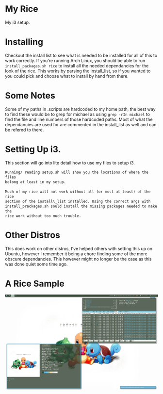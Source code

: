# My Rice
My i3 setup.

# Installing 
Checkout the install list to see what is needed to be installed for all of this
to work correctly. If you're running Arch Linux, you should be able to run
`install_packages.sh rice` to install all the needed dependancies for the
look of the rice. This works by parsing the install\_list, so if you wanted to
you could pick and choose what to install by hand from there. 

# Some Notes
Some of my paths in .scripts are hardcoded to my home path, the best way to find
these would be to grep for michael as using `grep -rIn michael` to find the file
and line numbers of those hardcoded paths. Most of what the dependancies are
used for are commented in the install\_list as well and can be refered to there. 

# Setting Up i3.
This section will go into lite detail how to use my files to setup i3.

	Running/ reading setup.sh will show you the locations of where the files
	belong at least in my setup.

	Much of my rice will not work without all (or most at least) of the rice
	section of the install\_list installed. Using the correct args with
	install_prackages.sh sould install the missing packages needed to make the
	rice work without too much trouble. 

# Other Distros
This does work on other distros, I've helped others with setting this up on
Ubuntu, however I remember it being a chore finding some of the more obscure 
dependancies. This however might no longer be the case as this was done quiet 
some time ago. 

# A Rice Sample
![A sample screenshot](terminal_screenshot.png/?raw=true "Fake Busy")
